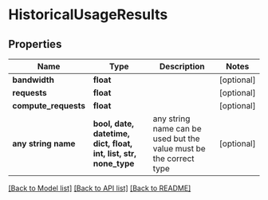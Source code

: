 # HistoricalUsageResults


## Properties
Name | Type | Description | Notes
------------ | ------------- | ------------- | -------------
**bandwidth** | **float** |  | [optional] 
**requests** | **float** |  | [optional] 
**compute_requests** | **float** |  | [optional] 
**any string name** | **bool, date, datetime, dict, float, int, list, str, none_type** | any string name can be used but the value must be the correct type | [optional]

[[Back to Model list]](../README.md#documentation-for-models) [[Back to API list]](../README.md#documentation-for-api-endpoints) [[Back to README]](../README.md)


